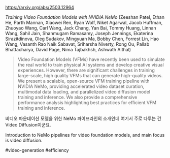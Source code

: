 https://arxiv.org/abs/2503.12964

*Training Video Foundation Models with NVIDIA NeMo* (Zeeshan Patel, Ethan He, Parth Mannan, Xiaowei Ren, Ryan Wolf, Niket Agarwal, Jacob Huffman, Zhuoyao Wang, Carl Wang, Jack Chang, Yan Bai, Tommy Huang, Linnan Wang, Sahil Jain, Shanmugam Ramasamy, Joseph Jennings, Ekaterina Sirazitdinova, Oleg Sudakov, Mingyuan Ma, Bobby Chen, Forrest Lin, Hao Wang, Vasanth Rao Naik Sabavat, Sriharsha Niverty, Rong Ou, Pallab Bhattacharya, David Page, Nima Tajbakhsh, Ashwath Aithal)

> Video Foundation Models (VFMs) have recently been used to simulate the real world to train physical AI systems and develop creative visual experiences. However, there are significant challenges in training large-scale, high quality VFMs that can generate high-quality videos. We present a scalable, open-source VFM training pipeline with NVIDIA NeMo, providing accelerated video dataset curation, multimodal data loading, and parallelized video diffusion model training and inference. We also provide a comprehensive performance analysis highlighting best practices for efficient VFM training and inference.

비디오 파운데이션 모델을 위한 NeMo 파이프라인의 소개인데 여기서 주로 다루는 건 Video Diffusion이군요.

<english>
Introduction to NeMo pipelines for video foundation models, and main focus is video diffusion.
</english>

#video-generation #efficiency 